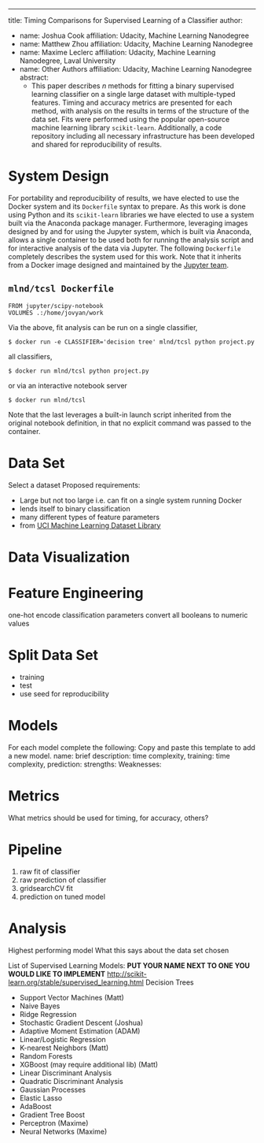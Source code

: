 ---
title: Timing Comparisons for Supervised Learning of a Classifier
author:
- name: Joshua Cook
  affiliation: Udacity, Machine Learning Nanodegree
- name: Matthew Zhou
  affiliation: Udacity, Machine Learning Nanodegree
- name: Maxime Leclerc
  affiliation: Udacity, Machine Learning Nanodegree, Laval University
- name: Other Authors
  affiliation: Udacity, Machine Learning Nanodegree
abstract:
    - This paper describes $n$ methods for fitting a binary supervised learning classifier on a single large dataset with multiple-typed features. Timing and accuracy metrics are presented for each method, with analysis on the results in terms of the structure of the data set. Fits were performed using the popular open-source machine learning library `scikit-learn`. Additionally, a code repository including all necessary infrastructure has been developed and shared for reproducibility of results. 

# System Design
For portability and reproducibility of results, we have elected to use the Docker system and its `Dockerfile` syntax to prepare. As this work is done using Python and its `scikit-learn` libraries we have elected to use a system built via the Anaconda package manager. Furthermore, leveraging images designed by and for using the Jupyter system, which is built via Anaconda, allows a single container to be used both for running the analysis script and for interactive analysis of the data via Jupyter. The following `Dockerfile` completely describes the system used for this work. Note that it inherits from a Docker image designed and maintained by the [Jupyter team](https://hub.docker.com/r/jupyter/scipy-notebook/). 

## `mlnd/tcsl Dockerfile` 
```
FROM jupyter/scipy-notebook
VOLUMES .:/home/jovyan/work
```

Via the above, fit analysis can be run on a single classifier,

```
$ docker run -e CLASSIFIER='decision tree' mlnd/tcsl python project.py
```

all classifiers,

```
$ docker run mlnd/tcsl python project.py
```

or via an interactive notebook server

```
$ docker run mlnd/tcsl
```
 
Note that the last leverages a built-in launch script inherited from the original notebook definition, in that no explicit command was passed to the container.

# Data Set
Select a dataset
Proposed requirements:
- Large but not too large i.e. can fit on a single system running Docker
- lends itself to binary classification
- many different types of feature parameters
- from [UCI Machine Learning Dataset Library](https://archive.ics.uci.edu/ml/datasets.html)

# Data Visualization


# Feature Engineering
one-hot encode classification parameters
convert all booleans to numeric values

# Split Data Set
- training
- test
- use seed for reproducibility

# Models
For each model complete the following:
Copy and paste this template to add a new model.
name:
brief description:
time complexity, training:
time complexity, prediction:
strengths:
Weaknesses:

# Metrics
What metrics should be used for timing, for accuracy, others?

# Pipeline
1. raw fit of classifier
1. raw prediction of classifier
1. gridsearchCV fit
1. prediction on tuned model

# Analysis
Highest performing model
What this says about the data set chosen

List of Supervised Learning Models:
**PUT YOUR NAME NEXT TO ONE YOU WOULD LIKE TO IMPLEMENT**
http://scikit-learn.org/stable/supervised_learning.html
Decision Trees
- Support Vector Machines (Matt)
- Naive Bayes
- Ridge Regression
- Stochastic Gradient Descent (Joshua)
- Adaptive Moment Estimation (ADAM)
- Linear/Logistic Regression
- K-nearest Neighbors (Matt) 
- Random Forests
- XGBoost (may require additional lib) (Matt)
- Linear Discriminant Analysis
- Quadratic Discriminant Analysis
- Gaussian Processes
- Elastic Lasso
- AdaBoost
- Gradient Tree Boost
- Perceptron (Maxime)
- Neural Networks (Maxime)
